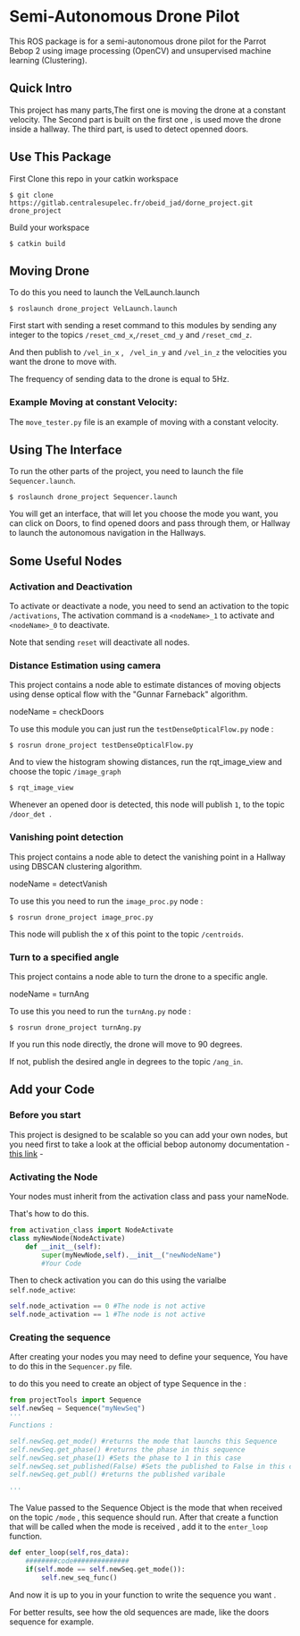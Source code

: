 # Semi-Autonomous Drone Pilot

This ROS package is for a semi-autonomous drone pilot for the Parrot Bebop 2 using image processing (OpenCV) and unsupervised machine learning (Clustering).

## Quick Intro

This project has many parts,The first one is moving the drone at a constant velocity.
The Second part is built on the first one , is used move the drone inside a hallway.
The third part, is used to detect openned doors.

## Use This Package
First Clone this repo in your catkin workspace
```
$ git clone https://gitlab.centralesupelec.fr/obeid_jad/dorne_project.git drone_project
```
Build your workspace
```
$ catkin build
```
## Moving Drone
To do this you need to launch the VelLaunch.launch 

```
$ roslaunch drone_project VelLaunch.launch
```
First start with sending a reset command to this modules by sending any integer to the topics ```/reset_cmd_x```,```/reset_cmd_y``` and ```/reset_cmd_z```.
 
And then publish to ```/vel_in_x``` , ``` /vel_in_y```  and ```/vel_in_z``` the velocities you want the drone to move with.

The frequency of sending data to the drone is equal to 5Hz.

### Example Moving at constant Velocity:
The ``` move_tester.py ``` file is an example of moving with a constant velocity.

## Using The Interface
To run the other parts of the project, you need to launch the file  ```Sequencer.launch```.

```
$ roslaunch drone_project Sequencer.launch
```
You will get an interface, that will let you choose the mode you want, you can click on Doors, to find opened doors and pass through them, or Hallway to launch the autonomous navigation in the Hallways.

## Some Useful Nodes

### Activation and Deactivation

To activate or deactivate a node, you need to send an activation to the topic ```/activations```, The activation command is a ```<nodeName>_1``` to activate and ```<nodeName>_0``` to deactivate.

Note that sending ```reset``` will deactivate all nodes.

### Distance Estimation using camera
This project contains a node able to estimate distances of moving objects using dense optical flow with the "Gunnar Farneback" algorithm.

nodeName = checkDoors

To use this module you can just run the ```testDenseOpticalFlow.py``` node :

```
$ rosrun drone_project testDenseOpticalFlow.py
```
And to view the histogram showing distances, run the rqt_image_view and choose the topic ```/image_graph```
```
$ rqt_image_view
```
Whenever an opened door is detected, this node will publish ```1```, to the topic ```/door_det ```.

### Vanishing point detection

This project contains a node able to detect the vanishing point in a Hallway using DBSCAN clustering algorithm.

nodeName = detectVanish

To use this you need to run the ```image_proc.py``` node :

```
$ rosrun drone_project image_proc.py
```

This node will publish the x of this point to the topic ```/centroids```.

### Turn to a specified angle

This project contains a node able to turn the drone to a specific angle.

nodeName = turnAng

To use this you need to run the ```turnAng.py``` node :

```
$ rosrun drone_project turnAng.py
```

If you run this node directly, the drone will move to 90 degrees.

If not, publish the desired angle in degrees to the topic ```/ang_in```.


## Add your Code
### Before you start
This project is designed to be scalable so you can add your own nodes, but you need first to take a look at the official bebop autonomy documentation - [this link](https://bebop-autonomy.readthedocs.io/en/latest/) -

### Activating the Node 
Your nodes must inherit from the activation class and pass your nameNode.

That's how to do this.  

```python
from activation_class import NodeActivate
class myNewNode(NodeActivate)
    def __init__(self):
        super(myNewNode,self).__init__("newNodeName")
        #Your Code
```
Then to check activation you can do this using the varialbe ```self.node_active```:

```python
self.node_activation == 0 #The node is not active
self.node_activation == 1 #The node is not active
```

### Creating the sequence

After creating your nodes you may need to define your sequence, You have to do this in the ```Sequencer.py``` file.

to do this you need to create an object of type Sequence in the : 

```python
from projectTools import Sequence
self.newSeq = Sequence("myNewSeq")
'''
Functions : 

self.newSeq.get_mode() #returns the mode that launchs this Sequence
self.newSeq.get_phase() #returns the phase in this sequence
self.newSeq.set_phase(1) #Sets the phase to 1 in this case
self.newSeq.set_published(False) #Sets the published to False in this case
self.newSeq.get_publ() #returns the published varibale

'''

```
The Value passed to the Sequence Object is the mode that when received on the topic ```/mode``` , this sequence should run. 
After that create a function that will be called when the mode is received , add it to the ```enter_loop``` function.

```python
def enter_loop(self,ros_data):
    ########code##############
    if(self.mode == self.newSeq.get_mode()):
        self.new_seq_func()
```

And now it is up to you in your function to write the sequence you want . 

For better results, see how the old sequences are made, like the doors sequence for example.
